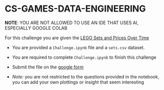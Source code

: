 # CS-GAMES-DATA-ENGINEERING
**NOTE**: YOU ARE NOT ALLOWED TO USE AN IDE THAT USES AI, ESPECIALLY GOOGLE COLAB

For this challenge you are given the [LEGO Sets and Prices Over Time](https://www.kaggle.com/datasets/alexracape/lego-sets-and-prices-over-time)

* You are provided a `Challenge.ipynb` file and a `sets.csv` dataset.
* You are required to complete `Challenge.ipynb` to finish this challenge
* Submit the file on the [google form ](https://docs.google.com/forms/d/1HMFjLo0d5hZV-kqmBr-3ERJB3Rseoiuid23kl_djDQw/edit)

* *Note:* you are not restricted to the questions provided in the notebook, you can add your own plottings or insight that seem interesting

